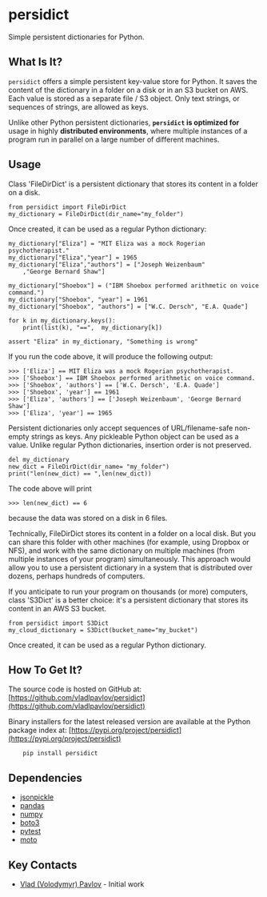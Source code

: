 # persidict

Simple persistent dictionaries for Python.

## What Is It?

`persidict` offers a simple persistent key-value store for Python. 
It saves the content of the dictionary in a folder on a disk 
or in an S3 bucket on AWS. Each value is stored as a separate file / S3 object.
Only text strings, or sequences of strings, are allowed as keys.

Unlike other Python persistent dictionaries, 
**`persidict` is optimized for** usage in highly **distributed environments**, 
where multiple instances of a program run in parallel on 
a large number of different machines.

## Usage
Class 'FileDirDict' is a persistent dictionary that stores its content 
in a folder on a disk.

    from persidict import FileDirDict    
    my_dictionary = FileDirDict(dir_name="my_folder")

Once created, it can be used as a regular Python dictionary:

    my_dictionary["Eliza"] = "MIT Eliza was a mock Rogerian psychotherapist."
    my_dictionary["Eliza","year"] = 1965
    my_dictionary["Eliza","authors"] = ["Joseph Weizenbaum"
        ,"George Bernard Shaw"]
    
    my_dictionary["Shoebox"] = ("IBM Shoebox performed arithmetic on voice command.")
    my_dictionary["Shoebox", "year"] = 1961
    my_dictionary["Shoebox", "authors"] = ["W.C. Dersch", "E.A. Quade"]

    for k in my_dictionary.keys():
        print(list(k), "==",  my_dictionary[k])

    assert "Eliza" in my_dictionary, "Something is wrong"

If you run the code above, it will produce the following output:

    >>> ['Eliza'] == MIT Eliza was a mock Rogerian psychotherapist.
    >>> ['Shoebox'] == IBM Shoebox performed arithmetic on voice command.
    >>> ['Shoebox', 'authors'] == ['W.C. Dersch', 'E.A. Quade']
    >>> ['Shoebox', 'year'] == 1961
    >>> ['Eliza', 'authors'] == ['Joseph Weizenbaum', 'George Bernard Shaw']
    >>> ['Eliza', 'year'] == 1965


Persistent dictionaries only accept sequences 
of URL/filename-safe non-empty strings as keys. 
Any pickleable Python object can be used as a value. 
Unlike regular Python dictionaries, insertion order is not preserved.

    del my_dictionary
    new_dict = FileDirDict(dir_name= "my_folder")
    print("len(new_dict) == ",len(new_dict))

The code above will print 

    >>> len(new_dict) == 6

because the data was stored on a disk in 6 files.

Technically, FileDirDict stores its content in a folder on a local disk. 
But you can share this folder with other machines 
(for example, using Dropbox or NFS), and work with the same dictionary 
on multiple machines (from multiple instances of your program) simultaneously. 
This approach would allow you to use a persistent dictionary in 
a system that is distributed over dozens, perhaps hundreds of computers.

If you anticipate to run your program on thousands (or more) computers, 
class 'S3Dict' is a better choice: it's a persistent dictionary that 
stores its content in an AWS S3 bucket.

    from persidict import S3Dict
    my_cloud_dictionary = S3Dict(bucket_name="my_bucket")

Once created, it can be used as a regular Python dictionary.

## How To Get It?

The source code is hosted on GitHub at:
[https://github.com/vladlpavlov/persidict](https://github.com/vladlpavlov/persidict) 

Binary installers for the latest released version are available at the Python package index at:
[https://pypi.org/project/persidict](https://pypi.org/project/persidict)

        pip install persidict

## Dependencies

* [jsonpickle](https://jsonpickle.github.io)
* [pandas](https://pandas.pydata.org)
* [numpy](https://numpy.org)
* [boto3](https://boto3.readthedocs.io)
* [pytest](https://pytest.org)
* [moto](http://getmoto.org)

## Key Contacts

* [Vlad (Volodymyr) Pavlov](https://www.linkedin.com/in/vlpavlov/) - Initial work